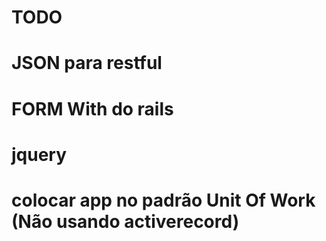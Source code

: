 # TODO
# JSON para restful
# FORM With do rails
# jquery
# colocar app no padrão Unit Of Work (Não usando activerecord)
